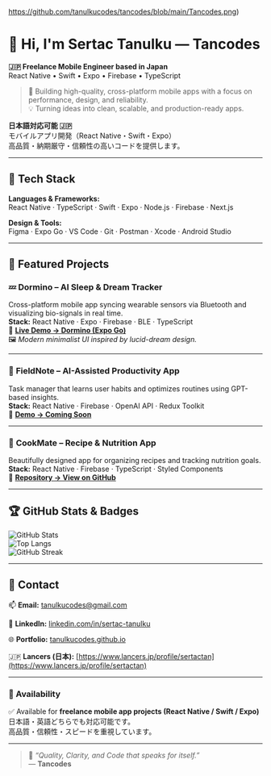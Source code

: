 https://github.com/tanulkucodes/tancodes/blob/main/Tancodes.png)

# 👋 Hi, I'm Sertac Tanulku — **Tancodes**
**🇯🇵 Freelance Mobile Engineer based in Japan**  
React Native • Swift • Expo • Firebase • TypeScript  

> 🧭 Building high-quality, cross-platform mobile apps with a focus on performance, design, and reliability.  
> 💡 Turning ideas into clean, scalable, and production-ready apps.

**日本語対応可能 🇯🇵**  
モバイルアプリ開発（React Native・Swift・Expo）  
高品質・納期厳守・信頼性の高いコードを提供します。  

---

## 🚀 Tech Stack
**Languages & Frameworks:**  
React Native · TypeScript · Swift · Expo · Node.js · Firebase · Next.js  

**Design & Tools:**  
Figma · Expo Go · VS Code · Git · Postman · Xcode · Android Studio  

---

## 🧩 Featured Projects
### 💤 **Dormino – AI Sleep & Dream Tracker**
Cross-platform mobile app syncing wearable sensors via Bluetooth and visualizing bio-signals in real time.  
**Stack:** React Native · Expo · Firebase · BLE · TypeScript  
🔗 [**Live Demo → Dormino (Expo Go)**](https://expo.dev/)  
🖼️ *Modern minimalist UI inspired by lucid-dream design.*

---

### 🧠 **FieldNote – AI-Assisted Productivity App**
Task manager that learns user habits and optimizes routines using GPT-based insights.  
**Stack:** React Native · Firebase · OpenAI API · Redux Toolkit  
🔗 [**Demo → Coming Soon**](#)

---

### 🍱 **CookMate – Recipe & Nutrition App**
Beautifully designed app for organizing recipes and tracking nutrition goals.  
**Stack:** React Native · Firebase · TypeScript · Styled Components  
🔗 [**Repository → View on GitHub**](#)

---

## 🏆 GitHub Stats & Badges
![GitHub Stats](https://github-readme-stats.vercel.app/api?username=tanulkucodes&show_icons=true&theme=tokyonight)  
![Top Langs](https://github-readme-stats.vercel.app/api/top-langs/?username=tanulkucodes&layout=compact&theme=tokyonight)  
![GitHub Streak](https://github-readme-streak-stats.herokuapp.com/?user=tanulkucodes&theme=tokyonight)

---

## 💬 Contact
📫 **Email:** tanulkucodes@gmail.com  

🔗 **LinkedIn:** [linkedin.com/in/sertac-tanulku](https://linkedin.com/in/sertac-tanulku)  

🌐 **Portfolio:** [tanulkucodes.github.io](https://tanulkucodes.github.io)  

🇯🇵 **Lancers (日本):** [https://www.lancers.jp/profile/sertactan](https://www.lancers.jp/profile/sertactan)

---

### 💼 Availability
✅ Available for **freelance mobile app projects (React Native / Swift / Expo)**  
日本語・英語どちらでも対応可能です。  
高品質・信頼性・スピードを重視しています。  

---

> 💬 *“Quality, Clarity, and Code that speaks for itself.”*  
> — **Tancodes**
